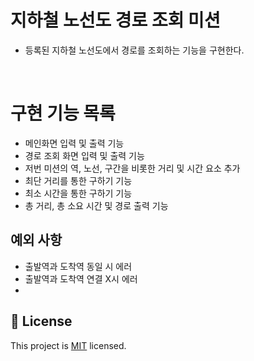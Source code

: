 # 지하철 노선도 경로 조회 미션
- 등록된 지하철 노선도에서 경로를 조회하는 기능을 구현한다.

<br>

# 구현 기능 목록
 - 메인화면 입력 및 출력 기능
 - 경로 조회 화면 입력 및 출력 기능
 - 저번 미션의 역, 노선, 구간을 비롯한 거리 및 시간 요소 추가 
 - 최단 거리를 통한 구하기 기능
 - 최소 시간을 통한 구하기 기능
 - 총 거리, 총 소요 시간 및 경로 출력 기능
 
 ## 예외 사항
 - 출발역과 도착역 동일 시 에러
 - 출발역과 도착역 연결 X시 에러
 - 

## 📝 License

This project is [MIT](https://github.com/woowacourse/java-subway-path-precourse/blob/master/LICENSE.md) licensed.
